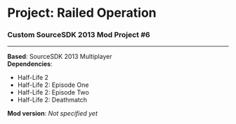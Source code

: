 # Project: Railed Operation
### Custom SourceSDK 2013 Mod Project #6
-----
**Based**: SourceSDK 2013 Multiplayer   
**Dependencies**:
- Half-Life 2
- Half-Life 2: Episode One
- Half-Life 2: Episode Two
- Half-Life 2: Deathmatch

**Mod version**: *Not specified yet*
